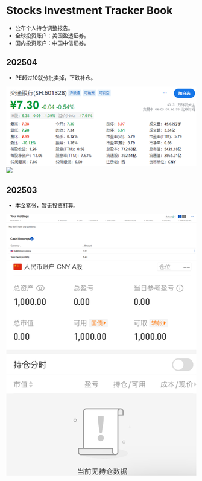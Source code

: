# Stocks Investment Tracker Book

* 公布个人持仓调整报告。
* 全球投资账户：美国盈透证券。
* 国内投资账户：中国中信证券。

## 202504

* PE超过10就分批卖掉，下跌补仓。

![](R01Files/R0120250400.png)
![](R01Files/R0120250401.png)

## 202503

* 本金紧张，暂无投资打算。

![](R01Files/R0120250301.png)
![](R01Files/R0120250302.png)
